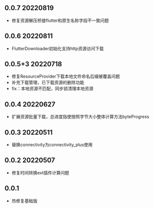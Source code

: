 <!--
 * @Author: Cao Shixin
 * @Date: 2022-04-20 09:01:23
 * @LastEditors: Cao Shixin
 * @LastEditTime: 2022-08-19 16:49:00
 * @Description: 
-->
## 0.0.7 20220819
* 修复资源解压桥接flutter和原生名称字段不一致问题

## 0.0.6 20220811
* FlutterDownloader初始化支持http资源访问下载

## 0.0.5+3 20220718
* 修复ResourceProvider下载本地文件命名后缀被覆盖问题
* 补充下载管理，已下载资源的删除功能
* fix：本地资源不匹配，同步锁清理本地资源

## 0.0.4 20220627
* 扩展资源批量下载，总进度指使按照字节大小整体计算方法byteProgress

## 0.0.3 20220511
* 替换connectivity为connectivity_plus使用

## 0.0.2 20220507
* 修复时间转换ext插件计算问题

## 0.0.1
* 热修复基础版
